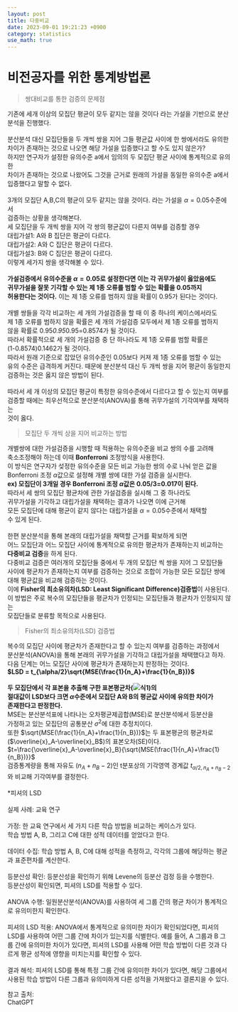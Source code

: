 ```yaml
---
layout: post
title: 다중비교   
date: 2023-09-01 19:21:23 +0900
category: statistics 
use_math: true
---
```

# 비전공자를 위한 통계방법론    
> 쌍대비교를 통한 검증의 문제점       

기존에 세개 이상의 모집단 평균이 모두 같지는 않을 것이다 라는 가설을 기반으로 분산분석을 진행했다.
<br>  
분산분석 대신 모집단들을 두 개씩 쌍을 지어 그들 평균값 사이에 한 쌍에서라도 유의한  
차이가 존재하는 것으로 나오면 해당 가설을 입증했다고 할 수도 있지 않은가?  
하지만 연구자가 설정한 유의수준 a에서 임의의 두 모집단 평균 사이에 통계적으로 유의한  
차이가 존재하는 것으로 나왔어도 그것을 근거로 원래의 가설을 동일한 유의수준 a에서  
입증했다고 말할 수 없다.
<br>  
3개의 모집단 A,B,C의 평균이 모두 같지는 않을 것이다. 라는 가설을 $\alpha=0.05$수준에서  
검증하는 상황을 생각해본다.  
세 모집단을 두 개씩 쌍을 지어 각 쌍의 평균값이 다른지 여부를 검증할 경우  
대립가설1: A와 B 집단은 평균이 다르다.  
대립가설2: A와 C 집단은 평균이 다르다.  
대립가설3: B와 C 집단은 평균이 다르다.  
이렇게 세가지 쌍을 생각해볼 수 있다.
<br>  
**가설검증에서 유의수준을 $\alpha=0.05$로 설정한다면 이는 각 귀무가설이 옳았음에도**  
**귀무가설을 잘못 기각할 수 있는 제 1종 오류를 범할 수 있는 확률을 0.05까지**  
**허용한다는 것이다.** 이는 제 1종 오류를 범하지 않을 확률이 0.95가 된다는 것이다.
<br>  
개별 쌍들을 각각 비교하는 세 개의 가설검증을 할 때 이 중 하나의 케이스에서라도  
제 1종 오류를 범하지 않을 확률은 세 개의 가설검증 모두에서 제 1종 오류를 범하지  
않을 확률로 0.95*0.95*0.95=0.8574가 될 것이다.  
따라서 확률적으로 세 개의 가설검증 중 단 하나라도 제 1종 오류를 범할 확률은  
(1-0.8574)0.1462가 될 것이다.  
따라서 원래 기준으로 잡았던 유의수준인 0.05보다 커져 제 1종 오류를 범할 수 있는  
유의 수준은 급격하게 커진다. 때문에 분산분석 대신 두 개씩 쌍을 지어 평균이 동일한지  
검증하는 것은 옳지 않은 방법이 된다.
<br>  
따라서 세 개 이상의 모집단 평균이 특정한 유의수준에서 다르다고 할 수 있는지 여부를  
검증할 때에는 최우선적으로 분산분석(ANOVA)를 통해 귀무가설의 기각여부를 채택하는  
것이 옳다.
<br>  

> 모집단 두 개씩 상을 지어 비교하는 방법  

개별쌍에 대한 가설검증을 시행할 때 적용하는 유의수준을 비교 쌍의 수를 고려해  
축소조정해야 하는데 이때 **Bonferroni** 조정방식을 사용한다.  
이 방식은 연구자가 섲정한 유의수준을 모든 비교 가능한 쌍의 수로 나눠 얻은 값을  
Bonferroni 조정 $\alpha$값으로 설정해 개별 쌍에 대한 가설 검증을 실시한다.  
**ex) 모집단이 3개일 경우 Bonferroni 조정 $\alpha$값은 0.05/3=0.017이 된다.**  
따라서 세 쌍의 모집단 평균차에 관한 가설검증을 실시해 그 중 하나라도  
귀무가설을 기각하고 대립가설을 채택하는 결과가 나오면 이에 근거해  
모든 모집단에 대해 평균이 같지 않다는 대립가설을 $\alpha=0.05$수준에서 채택할  
수 있게 된다.
<br>  
한편 분산분석을 통해 본래의 대립가설을 채택할 근거를 확보하게 되면  
어느 모집단과 어느 모집단 사이에 통계적으로 유의한 평균차가 존재하는지 비교하는  
**다중비교 검증**을 하게 된다.  
다중비교 검증은 여러개의 모집단들 중에서 두 개의 모집단 씩 쌍을 지어 그 모집단들  
사이에 평균차가 존재하는지 여부를 검증하는 것으로 조합이 가능한 모든 모집단 쌍에  
대해 평균값을 비교해 검증하는 것이다.  
이에 **Fisher의 최소유의차(LSD: Least Significant Difference)검증법**이 사용된다.  
이 방법은 주로 복수의 모집단들을 평균차가 인정되는 모집단들과 평균차가 인정되지 않는  
모집단들로 분류할 목적으로 사용된다.
<br>  

> Fisher의 최소유의차(LSD) 검증법  

복수의 모집단 사이에 평균차가 존재한다고 할 수 있는지 여부를 검증하는 과정에서  
분산분석(ANOVA)을 통해 본래의 귀무가설을 기각하고 대립가설을 채택했다고 하자.  
다음 단계는 어느 모집단 사이에 평균차가 존재하는지 판정하는 것이다.  
**$LSD = t_{\alpha/2}\sqrt{MSE(\frac{1}{n_A}+\frac{1}{n_B})}$**
<br>     
**두 모집단에서 각 표본을 추출해 구한 표본평균차(![식1](https://latex.codecogs.com/svg.image?\overline{x}_A-\overline{x}_B&space;))의**  
**절대값이 LSD보다 크면 $\alpha$수준에서 모집단 A와 B의 평균값 사이에 유의한 차이가**  
**존재한다고 판정한다.**  
MSE는 분산분석표에 나타나는 오차평균제곱합(MSE)로 분산분석에서 등분산을  
가정하고 있는 모집단의 공통분산 $\sigma^2$에 대한 추정치이다.  
또한 $\sqrt{MSE(\frac{1}{n_A}+\frac{1}{n_B})}$는 두 표본평균의 평균차로  
($\overline{x}_A-\overline{x}_B$)의 표본오차(SE)이다.  
$t=\frac{\overline{x}_A-\overline{x}_B}{\sqrt{MSE(\frac{1}{n_A}+\frac{1}{n_B})}}$  
검증통계량을 통해 자유도 $(n_A+n_B-2)$인 t분포상의 기각영역 경계값 $t_{\alpha/2, n_A+n_B-2}$와 비교해 기각여부를 결정한다.
<br>  
*피셔의 LSD
<br>  
실제 사례: 교육 연구
<br>  
가정: 한 교육 연구에서 세 가지 다른 학습 방법을 비교하는 케이스가 있다.  
학습 방법 A, B, 그리고 C에 대한 성적 데이터를 얻었다고 한다.
<br>  
데이터 수집:
학습 방법 A, B, C에 대해 성적을 측정하고, 각각의 그룹에 해당하는 평균과 표준편차를 계산한다.
<br>  
등분산성 확인:
등분산성을 확인하기 위해 Levene의 등분산 검정 등을 수행한다.  
등분산성이 확인되면, 피셔의 LSD를 적용할 수 있다.
<br>  
ANOVA 수행:
일원분산분석(ANOVA)를 사용하여 세 그룹 간의 평균 차이가 통계적으로 유의미한지 확인한다.
<br>  
피셔의 LSD 적용:
ANOVA에서 통계적으로 유의미한 차이가 확인되었다면, 피셔의 LSD를 사용하여 어떤 그룹 간에 차이가 있는지를 식별한다.
예를 들어, A 그룹과 B 그룹 간에 유의미한 차이가 있다면, 피셔의 LSD를 사용해 어떤 학습 방법이 다른 것과 다르게 평균 성적에 영향을 미치는지를 확인할 수 있다.
<br>  
결과 해석:
피셔의 LSD를 통해 특정 그룹 간에 유의미한 차이가 있다면, 해당 그룹에서 사용된 학습 방법이 다른 그룹과 유의미하게 다른 성적을 가져왔다고 결론지을 수 있다.

참고 출처:  
ChatGPT  



